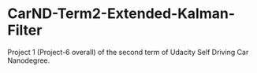 # CarND-Term2-Extended-Kalman-Filter
Project 1 (Project-6 overall) of the second term of Udacity Self Driving Car Nanodegree. 
